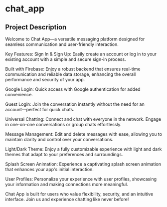 # chat_app

## Project Description

Welcome to Chat App—a versatile messaging platform designed for seamless communication and user-friendly interaction.

Key Features:
Sign In & Sign Up: Easily create an account or log in to your existing account with a simple and secure sign-in process.

Built with Firebase: Enjoy a robust backend that ensures real-time communication and reliable data storage, enhancing the overall performance and security of your app.

Google Login: Quick access with Google authentication for added convenience.

Guest Login: Join the conversation instantly without the need for an account—perfect for quick chats.

Universal Chatting: Connect and chat with everyone in the network. Engage in one-on-one conversations or group chats effortlessly.

Message Management: Edit and delete messages with ease, allowing you to maintain clarity and control over your conversations.

Light/Dark Theme: Enjoy a fully customizable experience with light and dark themes that adapt to your preferences and surroundings.

Splash Screen Animation: Experience a captivating splash screen animation that enhances your app's initial interaction.

User Profiles: Personalize your experience with user profiles, showcasing your information and making connections more meaningful.

Chat App is built for users who value flexibility, security, and an intuitive interface. Join us and experience chatting like never before!
